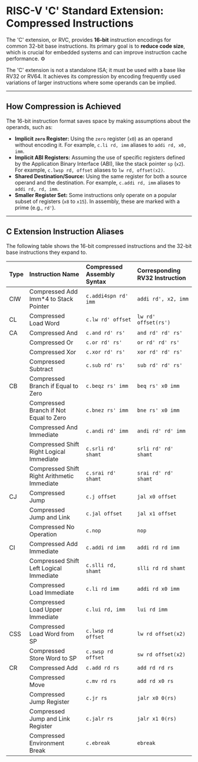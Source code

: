 
# RISC-V 'C' Standard Extension: Compressed Instructions

The 'C' extension, or RVC, provides **16-bit** instruction encodings for common 32-bit base instructions. Its primary goal is to **reduce code size**, which is crucial for embedded systems and can improve instruction cache performance. ⚙️

The 'C' extension is not a standalone ISA; it must be used with a base like RV32 or RV64. It achieves its compression by encoding frequently used variations of larger instructions where some operands can be implied.

---

## How Compression is Achieved

The 16-bit instruction format saves space by making assumptions about the operands, such as:
* **Implicit `zero` Register:** Using the `zero` register (`x0`) as an operand without encoding it. For example, `c.li rd, imm` aliases to `addi rd, x0, imm`.
* **Implicit ABI Registers:** Assuming the use of specific registers defined by the Application Binary Interface (ABI), like the stack pointer `sp` (`x2`). For example, `c.lwsp rd, offset` aliases to `lw rd, offset(x2)`.
* **Shared Destination/Source:** Using the same register for both a source operand and the destination. For example, `c.addi rd, imm` aliases to `addi rd, rd, imm`.
* **Smaller Register Set:** Some instructions only operate on a popular subset of registers (`x8` to `x15`). In assembly, these are marked with a prime (e.g., `rd'`).

---

## C Extension Instruction Aliases

The following table shows the 16-bit compressed instructions and the 32-bit base instructions they expand to.

| Type | Instruction Name                            | Compressed Assembly Syntax  | Corresponding RV32 Instruction      |
| :--- | :------------------------------------------ | :-------------------------- | :------------------------------------ |
| CIW  | Compressed Add Imm\*4 to Stack Pointer      | `c.addi4spn rd' imm`        | `addi rd', x2, imm`                  |
| CL   | Compressed Load Word                        | `c.lw rd' offset`           | `lw rd' offset(rs')`                |
| CA   | Compressed And                              | `c.and rd' rs'`             | `and rd' rd' rs'`                   |
|      | Compressed Or                               | `c.or rd' rs'`              | `or rd' rd' rs'`                    |
|      | Compressed Xor                              | `c.xor rd' rs'`             | `xor rd' rd' rs'`                   |
|      | Compressed Subtract                         | `c.sub rd' rs'`             | `sub rd' rd' rs'`                   |
| CB   | Compressed Branch if Equal to Zero          | `c.beqz rs' imm`            | `beq rs' x0 imm`                    |
|      | Compressed Branch if Not Equal to Zero      | `c.bnez rs' imm`            | `bne rs' x0 imm`                    |
|      | Compressed And Immediate                    | `c.andi rd' imm`            | `andi rd' rd' imm`                  |
|      | Compressed Shift Right Logical Immediate    | `c.srli rd' shamt`          | `srli rd' rd' shamt`                |
|      | Compressed Shift Right Arithmetic Immediate | `c.srai rd' shamt`          | `srai rd' rd' shamt`                |
| CJ   | Compressed Jump                             | `c.j offset`                | `jal x0 offset`                     |
|      | Compressed Jump and Link                    | `c.jal offset`              | `jal x1 offset`                     |
|      | Compressed No Operation                     | `c.nop`                     | `nop`                               |
| CI   | Compressed Add Immediate                    | `c.addi rd imm`             | `addi rd rd imm`                    |
|      | Compressed Shift Left Logical Immediate     | `c.slli rd, shamt`          | `slli rd rd shamt`                  |
|      | Compressed Load Immediate                   | `c.li rd imm`               | `addi rd x0 imm`                    |
|      | Compressed Load Upper Immediate             | `c.lui rd, imm`             | `lui rd imm`                        |
| CSS  | Compressed Load Word from SP                | `c.lwsp rd offset`          | `lw rd offset(x2)`                  |
|      | Compressed Store Word to SP                 | `c.swsp rd offset`          | `sw rd offset(x2)`                  |
| CR   | Compressed Add                              | `c.add rd rs`               | `add rd rd rs`                      |
|      | Compressed Move                             | `c.mv rd rs`                | `add rd x0 rs`                      |
|      | Compressed Jump Register                    | `c.jr rs`                   | `jalr x0 0(rs)`                     |
|      | Compressed Jump and Link Register           | `c.jalr rs`                 | `jalr x1 0(rs)`                     |
|      | Compressed Environment Break                | `c.ebreak`                  | `ebreak`                            |